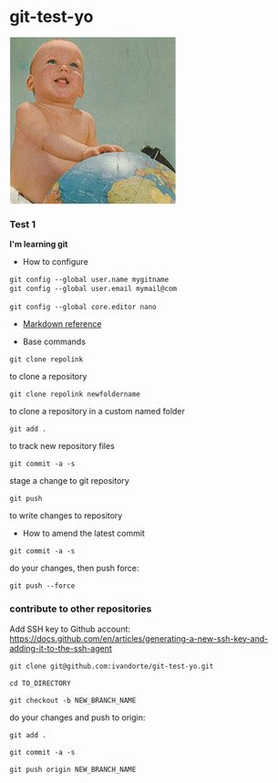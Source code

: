 # git-test-yo

![jambalaya](https://raw.githubusercontent.com/ivandorte/git-test-yo/master/avatar.png) 


### Test 1

**I'm learning git**

- How to configure

```
git config --global user.name mygitname
git config --global user.email mymail@com

git config --global core.editor nano
```

- [Markdown reference](https://guides.github.com/features/mastering-markdown/)

- Base commands

```
git clone repolink
```
to clone a repository


```
git clone repolink newfoldername
```
to clone a repository in a custom named folder


```
git add .
```
to track new repository files


```
git commit -a -s
```
stage a change to git repository


```
git push
```
to write changes to repository


- How to amend the latest commit

```
git commit -a -s
```

do your changes, then push force:

```
git push --force
```

### contribute to other repositories

Add SSH key to Github account: https://docs.github.com/en/articles/generating-a-new-ssh-key-and-adding-it-to-the-ssh-agent

```
git clone git@github.com:ivandorte/git-test-yo.git
```

```
cd TO_DIRECTORY
```

```
git checkout -b NEW_BRANCH_NAME
```

do your changes and push to origin:

```
git add .
```

```
git commit -a -s
```

```
git push origin NEW_BRANCH_NAME
```
